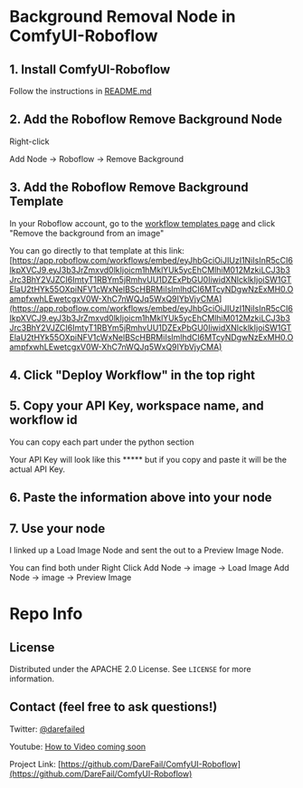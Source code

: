 # Background Removal Node in ComfyUI-Roboflow

## 1. Install ComfyUI-Roboflow

Follow the instructions in [README.md](https://github.com/DareFail/ComfyUI-Roboflow?tab=readme-ov-file#installation)

## 2. Add the Roboflow Remove Background Node

Right-click

Add Node -> Roboflow -> Remove Background

## 3. Add the Roboflow Remove Background Template

In your Roboflow account, go to the [workflow templates page](https://roboflow.com/workflows/templates) and click "Remove the background from an image"

You can go directly to that template at this link:
[https://app.roboflow.com/workflows/embed/eyJhbGciOiJIUzI1NiIsInR5cCI6IkpXVCJ9.eyJ3b3JrZmxvd0lkIjoicm1hMklYUk5ycEhCMlhiM012MzkiLCJ3b3Jrc3BhY2VJZCI6ImtyT1RBYm5jRmhvUU1DZExPbGU0IiwidXNlcklkIjoiSW1GTElaU2tHYk55OXpiNFV1cWxNelBScHBRMiIsImlhdCI6MTcyNDgwNzExMH0.OampfxwhLEwetcgxV0W-XhC7nWQJq5WxQ9IYbVjyCMA](https://app.roboflow.com/workflows/embed/eyJhbGciOiJIUzI1NiIsInR5cCI6IkpXVCJ9.eyJ3b3JrZmxvd0lkIjoicm1hMklYUk5ycEhCMlhiM012MzkiLCJ3b3Jrc3BhY2VJZCI6ImtyT1RBYm5jRmhvUU1DZExPbGU0IiwidXNlcklkIjoiSW1GTElaU2tHYk55OXpiNFV1cWxNelBScHBRMiIsImlhdCI6MTcyNDgwNzExMH0.OampfxwhLEwetcgxV0W-XhC7nWQJq5WxQ9IYbVjyCMA)


## 4. Click "Deploy Workflow" in the top right

## 5. Copy your API Key, workspace name, and workflow id

You can copy each part under the python section

Your API Key will look like this ***** but if you copy and paste it will be the actual API Key.

## 6. Paste the information above into your node

## 7. Use your node

I linked up a Load Image Node and sent the out to a Preview Image Node.

You can find both under Right Click 
Add Node -> image -> Load Image
Add Node -> image -> Preview Image


# Repo Info

## License
  

Distributed under the APACHE 2.0 License. See `LICENSE` for more information.

  

## Contact (feel free to ask questions!)

  

Twitter: [@darefailed](https://twitter.com/darefailed)

  

Youtube: [How to Video coming soon](https://www.youtube.com/@darefail)

  

Project Link: [https://github.com/DareFail/ComfyUI-Roboflow](https://github.com/DareFail/ComfyUI-Roboflow)
